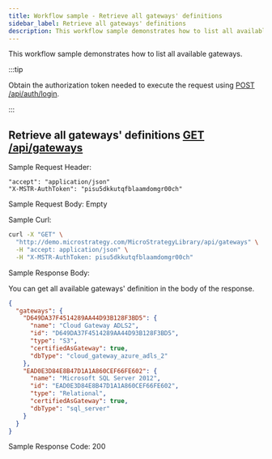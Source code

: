 ```yaml
---
title: Workflow sample - Retrieve all gateways' definitions
sidebar_label: Retrieve all gateways' definitions
description: This workflow sample demonstrates how to list all available gateways.
---
```


<Available since="2021 Update 9" />

This workflow sample demonstrates how to list all available gateways.

:::tip

Obtain the authorization token needed to execute the request using [POST /api/auth/login](https://demo.microstrategy.com/MicroStrategyLibrary/api-docs/index.html#/Authentication/postLogin).

:::

## Retrieve all gateways' definitions [GET /api/gateways](https://demo.microstrategy.com/MicroStrategyLibrary/api-docs/index.html#/Gateways/getGateways)

Sample Request Header:

```http
"accept": "application/json"
"X-MSTR-AuthToken": "pisu5dkkutqfblaamdomgr00ch"
```

Sample Request Body: Empty

Sample Curl:

```bash
curl -X "GET" \
  "http://demo.microstrategy.com/MicroStrategyLibrary/api/gateways" \
  -H "accept: application/json" \
  -H "X-MSTR-AuthToken: pisu5dkkutqfblaamdomgr00ch"
```

Sample Response Body:

You can get all available gateways' definition in the body of the response.

```json
{
  "gateways": {
    "D649DA37F4514289AA44D93B128F3BD5": {
      "name": "Cloud Gateway ADLS2",
      "id": "D649DA37F4514289AA44D93B128F3BD5",
      "type": "S3",
      "certifiedAsGateway": true,
      "dbType": "cloud_gateway_azure_adls_2"
    },
    "EAD0E3D84E8B47D1A1A860CEF66FE602": {
      "name": "Microsoft SQL Server 2012",
      "id": "EAD0E3D84E8B47D1A1A860CEF66FE602",
      "type": "Relational",
      "certifiedAsGateway": true,
      "dbType": "sql_server"
    }
  }
}
```

Sample Response Code: 200
